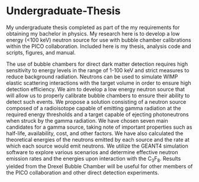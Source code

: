 # Undergraduate-Thesis
My undergraduate thesis completed as part of the my requirements for obtaining my bachelor in physics. My research here is to develop a low energy (<100 keV) neutron source for use with bubble chamber calibrations within the PICO collaboration. Included here is my thesis, analysis code and scripts, figures, and manual.

The use of bubble chambers for direct dark matter detection requires high sensitivity 
to energy levels in the range of 1-100 keV and strict measures to reduce background 
radiation. Neutrons can be used to simulate WIMP elastic scattering interactions with 
the target volume in order to ensure high detection efficiency. We aim to develop a 
low energy neutron source that will allow us to properly calibrate bubble chambers to 
ensure their ability to detect such events. We propose a solution consisting of a neutron 
source composed of a radioisotope capable of emitting gamma radiation at the required 
energy thresholds and a target capable of ejecting photoneutrons when struck by the 
gamma radiation. We have chosen seven main candidates for a gamma source, taking 
note of important properties such as half-life, availability, cost, and other factors. We 
have also calculated the theoretical energies of the neutrons emitted by each source and 
the rate at which each source would emit neutrons. We utilize the GEANT4 simulation 
software to explore various scenarios and determine effective neutron emission rates and 
the energies upon interaction with the C$_{3}$F$_{8}$. Results yielded from the Drexel 
Bubble Chamber will be useful for other members of the PICO collaboration and other 
direct detection experiments.
